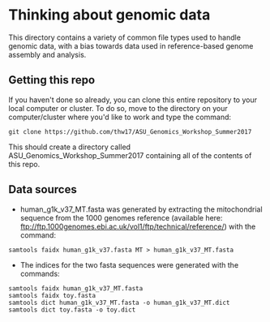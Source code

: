 # Thinking about genomic data

This directory contains a variety of common file types used to handle genomic data, with a bias towards data used in reference-based genome assembly and analysis.

## Getting this repo

If you haven't done so already, you can clone this entire repository to your local computer or cluster.  To do so, move to the directory on your computer/cluster where you'd like to work and type the command:

```
git clone https://github.com/thw17/ASU_Genomics_Workshop_Summer2017
```
This should create a directory called ASU_Genomics_Workshop_Summer2017 containing all of the contents of this repo.


## Data sources

- human_g1k_v37_MT.fasta was generated by extracting the mitochondrial sequence from the 1000 genomes reference (available here: ftp://ftp.1000genomes.ebi.ac.uk/vol1/ftp/technical/reference/) with the command:
```
samtools faidx human_g1k_v37.fasta MT > human_g1k_v37_MT.fasta
```

- The indices for the two fasta sequences were generated with the commands:
```
samtools faidx human_g1k_v37_MT.fasta
samtools faidx toy.fasta
samtools dict human_g1k_v37_MT.fasta -o human_g1k_v37_MT.dict
samtools dict toy.fasta -o toy.dict
```
